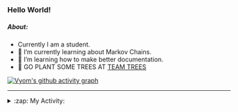 ### Hello World!

##### About:
- Currently I am a student.
- 🌱 I’m currently learning about Markov Chains.
- 🌱 I’m learning how to make better documentation.
- 🌱 GO PLANT SOME TREES AT [TEAM TREES](https://teamtrees.org/)

[![Vyom's github activity graph](https://activity-graph.herokuapp.com/graph?username=Vyvy-vi)](https://github.com/ashutosh00710/github-readme-activity-graph)

---
<details>
  <summary>:zap: My Activity:</summary>
  
<!--START_SECTION:waka-->
![Code Time](http://img.shields.io/badge/Code%20Time-793%20hrs%2048%20mins-blue)

**I'm a Night 🦉** 

```text
🌞 Morning    68 commits     ██░░░░░░░░░░░░░░░░░░░░░░░   9.13% 
🌆 Daytime    168 commits    █████░░░░░░░░░░░░░░░░░░░░   22.55% 
🌃 Evening    253 commits    ████████░░░░░░░░░░░░░░░░░   33.96% 
🌙 Night      256 commits    ████████░░░░░░░░░░░░░░░░░   34.36%

```
📅 **I'm Most Productive on Sunday** 

```text
Monday       69 commits     ██░░░░░░░░░░░░░░░░░░░░░░░   9.26% 
Tuesday      126 commits    ████░░░░░░░░░░░░░░░░░░░░░   16.91% 
Wednesday    117 commits    ████░░░░░░░░░░░░░░░░░░░░░   15.7% 
Thursday     107 commits    ███░░░░░░░░░░░░░░░░░░░░░░   14.36% 
Friday       99 commits     ███░░░░░░░░░░░░░░░░░░░░░░   13.29% 
Saturday     77 commits     ██░░░░░░░░░░░░░░░░░░░░░░░   10.34% 
Sunday       150 commits    █████░░░░░░░░░░░░░░░░░░░░   20.13%

```


📊 **This Week I Spent My Time On** 

```text
🔥 Editors: 
VS Code                  7 hrs 11 mins       █████████████████████████   99.63% 
Vim                      1 min               ░░░░░░░░░░░░░░░░░░░░░░░░░   0.37%

🐱‍💻 Projects: 
CSF                      5 hrs               █████████████████░░░░░░░░   69.23% 
blog                     2 hrs 11 mins       ███████░░░░░░░░░░░░░░░░░░   30.41% 
Unknown Project          0 secs              ░░░░░░░░░░░░░░░░░░░░░░░░░   0.21% 
file-utils               0 secs              ░░░░░░░░░░░░░░░░░░░░░░░░░   0.15%

```


 Last Updated on 16/05/2022 00:12:49 UTC
<!--END_SECTION:waka-->
</details>
